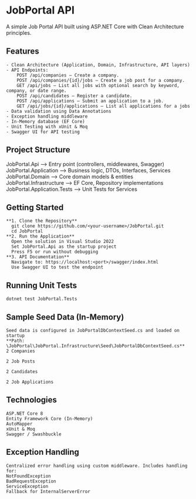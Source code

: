 # JobPortal API

A simple Job Portal API built using ASP.NET Core with Clean Architecture principles.

  ## Features
    - Clean Architecture (Application, Domain, Infrastructure, API layers)
    - API Endpoints:
        POST /api/companies – Create a company.
        POST /api/companies/{id}/jobs – Create a job post for a company.
        GET /api/jobs – List all jobs with optional search by keyword, company, or date range.
        POST /api/candidates – Register a candidate.
        POST /api/applications – Submit an application to a job.
        GET /api/jobs/{id}/applications – List all applications for a jobs
    - Data validation using Data Annotations
    - Exception handling middleware
    - In-Memory database (EF Core)
    - Unit Testing with xUnit & Moq
    - Swagger UI for API testing

  ## Project Structure
  JobPortal.Api --> Entry point (controllers, middlewares, Swagger) JobPortal.Application --> Business logic, DTOs, Interfaces, Services JobPortal.Domain --> Core domain models & entities JobPortal.Infrastructure --> EF Core, Repository implementations JobPortal.Application.Tests --> Unit Tests for Services

  ## Getting Started

    **1. Clone the Repository**
      git clone https://github.com/<your-username>/JobPortal.git
      cd JobPortal
    **2. Run the Application**
      Open the solution in Visual Studio 2022
      Set JobPortal.Api as the startup project
      Press F5 or run without debugging
    **3. API Documentation**
      Navigate to: https://localhost:<port>/swagger/index.html
      Use Swagger UI to test the endpoint
  
  ## Running Unit Tests
    dotnet test JobPortal.Tests

  ## Sample Seed Data (In-Memory)
    Seed data is configured in JobPortalDbContextSeed.cs and loaded on startup
    **Path:   \JobPortal\JobPortal.Infrastructure\Seed\JobPortalDbContextSeed.cs**
    2 Companies
    
    2 Job Posts
    
    2 Candidates
    
    2 Job Applications

  ##  Technologies
    ASP.NET Core 8
    Entity Framework Core (In-Memory)
    AutoMapper
    xUnit & Moq
    Swagger / Swashbuckle

  ## Exception Handling
    Centralized error handling using custom middleware. Includes handling for:
    NotFoundException
    BadRequestException
    ServiceException
    Fallback for InternalServerError
